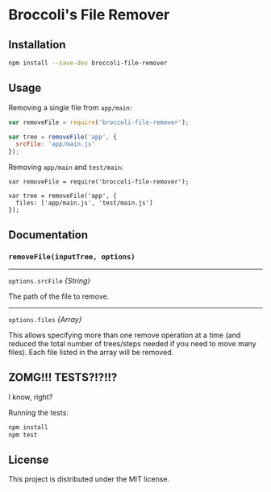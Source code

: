 # Broccoli's File Remover

## Installation

```bash
npm install --save-dev broccoli-file-remover
```

## Usage

Removing a single file from `app/main`:

```javascript
var removeFile = require('broccoli-file-remover');

var tree = removeFile('app', {
  srcFile: 'app/main.js'
});
```

Removing `app/main` and `test/main`:

```javacript
var removeFile = require('broccoli-file-remover');

var tree = removeFile('app', {
  files: ['app/main.js', 'test/main.js']
});
```

## Documentation

### `removeFile(inputTree, options)`

---

`options.srcFile` *{String}*

The path of the file to remove.

---

`options.files` *{Array}*

This allows specifying more than one remove operation at a time (and reduced the total number of trees/steps
needed if you need to move many files). Each file listed in the array will be removed.

## ZOMG!!! TESTS?!?!!?

I know, right?

Running the tests:

```javascript
npm install
npm test
```

## License

This project is distributed under the MIT license.
